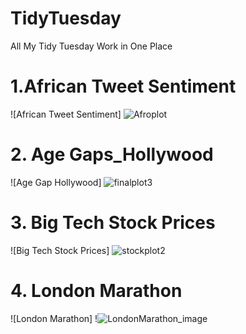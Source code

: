 # TidyTuesday
All My Tidy Tuesday Work in One Place


# 1.African Tweet Sentiment

[Code Link]: https://github.com/vinidapooh/TidyTuesday/blob/main/Week%208/AfroSenti.R

![African Tweet Sentiment] ![Afroplot](https://user-images.githubusercontent.com/25292577/225312928-24e2fc3f-eb69-4169-a261-40d73f871fc6.png)



# 2. Age Gaps_Hollywood

![Age Gap Hollywood] ![finalplot3](https://user-images.githubusercontent.com/25292577/225313460-c7320f9b-3d26-4e69-95fb-795b2534d0bc.png)



# 3. Big Tech Stock Prices

![Big Tech Stock Prices] ![stockplot2](https://user-images.githubusercontent.com/25292577/225312588-1703ec1f-bcae-42ee-b75f-6aef4bdad422.png)

# 4. London Marathon

![London Marathon] !![LondonMarathon_image](https://github.com/vinidapooh/TidyTuesday/assets/25292577/f6321fd4-f9dc-483d-a52a-4e485756c85c)
